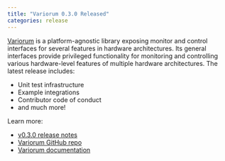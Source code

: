 ```yaml
---
title: "Variorum 0.3.0 Released"
categories: release
---
```


[Variorum](https://github.com/LLNL/variorum) is a platform-agnostic library exposing monitor and control interfaces for several features in hardware architectures. Its general interfaces provide privileged functionality for monitoring and controlling various hardware-level features of multiple hardware architectures. The latest release includes:
- Unit test infrastructure
- Example integrations
- Contributor code of conduct
- and much more!

Learn more:
- [v0.3.0 release notes](https://github.com/LLNL/variorum/releases/tag/v0.3.0)
- [Variorum GitHub repo](https://github.com/LLNL/variorum)
- [Variorum documentation](https://variorum.readthedocs.io/en/latest/)
